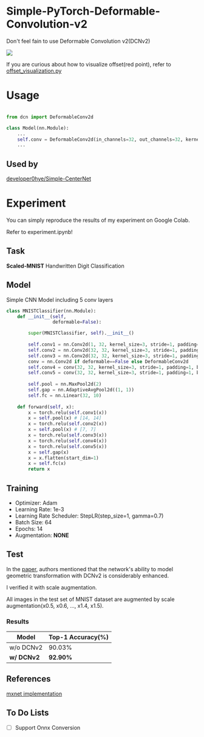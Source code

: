 # Simple-PyTorch-Deformable-Convolution-v2
Don't feel fain to use Deformable Convolution v2(DCNv2)

![](offset_visualization.gif)

If you are curious about how to visualize offset(red point), refer to [offset_visualization.py](./offset_visualization.py)

# Usage

```python

from dcn import DeformableConv2d

class Model(nn.Module):
    ...
    self.conv = DeformableConv2d(in_channels=32, out_channels=32, kernel_size=3, stride=1, padding=1)
    ...

```
## Used by

[developer0hye/Simple-CenterNet](https://github.com/developer0hye/Simple-CenterNet)


# Experiment

You can simply reproduce the results of my experiment on Google Colab.

Refer to experiment.ipynb!

## Task

**Scaled-MNIST** Handwritten Digit Classification

## Model

Simple CNN Model including 5 conv layers

```python
class MNISTClassifier(nn.Module):
    def __init__(self,
                 deformable=False):

        super(MNISTClassifier, self).__init__()
        
        self.conv1 = nn.Conv2d(1, 32, kernel_size=3, stride=1, padding=1, bias=True)
        self.conv2 = nn.Conv2d(32, 32, kernel_size=3, stride=1, padding=1, bias=True)
        self.conv3 = nn.Conv2d(32, 32, kernel_size=3, stride=1, padding=1, bias=True)   
        conv = nn.Conv2d if deformable==False else DeformableConv2d
        self.conv4 = conv(32, 32, kernel_size=3, stride=1, padding=1, bias=True)
        self.conv5 = conv(32, 32, kernel_size=3, stride=1, padding=1, bias=True)
        
        self.pool = nn.MaxPool2d(2)
        self.gap = nn.AdaptiveAvgPool2d((1, 1))
        self.fc = nn.Linear(32, 10)
        
    def forward(self, x):
        x = torch.relu(self.conv1(x))
        x = self.pool(x) # [14, 14]
        x = torch.relu(self.conv2(x))
        x = self.pool(x) # [7, 7]
        x = torch.relu(self.conv3(x))
        x = torch.relu(self.conv4(x))
        x = torch.relu(self.conv5(x))
        x = self.gap(x)
        x = x.flatten(start_dim=1)
        x = self.fc(x)
        return x
```

## Training

- Optimizer: Adam
- Learning Rate: 1e-3
- Learning Rate Scheduler: StepLR(step_size=1, gamma=0.7)
- Batch Size: 64
- Epochs: 14
- Augmentation: **NONE**

## Test

In the [paper](https://arxiv.org/abs/1811.11168), authors mentioned that the network's ability to model geometric transformation with DCNv2 is considerably enhanced.

I verified it with scale augmentation.

All images in the test set of MNIST dataset are augmented by scale augmentation(x0.5, x0.6, ..., x1.4, x1.5).


### Results

|Model|Top-1 Accuracy(%)|
|---|---|
|w/o DCNv2|90.03%|
|**w/ DCNv2**|**92.90%**|

## References

[mxnet implementation](https://github.com/apache/incubator-mxnet/blob/5722f8b38af58c5a296e46ca695bfaf7cff85040/python/mxnet/gluon/nn/conv_layers.py#L1447-L1631
)

## To Do Lists

- [ ] Support Onnx Conversion
